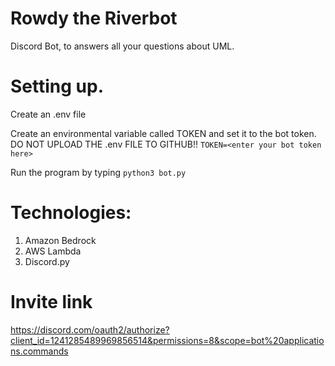# Rowdy the Riverbot
Discord Bot, to answers all your questions about UML.

# Setting up.
Create an .env file

Create an environmental variable called TOKEN and set it to the bot token.
DO NOT UPLOAD THE .env FILE TO GITHUB!!
`TOKEN=<enter your bot token here>`

Run the program by typing
`python3 bot.py`

# Technologies:
1. Amazon Bedrock
2. AWS Lambda
3. Discord.py

# Invite link
https://discord.com/oauth2/authorize?client_id=1241285489969856514&permissions=8&scope=bot%20applications.commands
